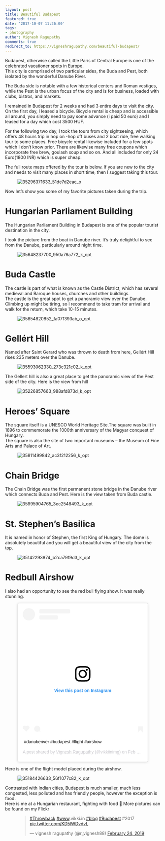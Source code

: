 ```yaml
---
layout: post
title: Beautiful Budapest
featured: true
date: '2017-10-07 11:26:00'
tags:
- photography
author: Vignesh Ragupathy
comments: true
redirect_to: https://vigneshragupathy.com/beautiful-budapest/
---
```

Budapest, otherwise called the Little Paris of Central Europe is one of the celebrated vacationer spots in Europe.  
This city is comprised of two particular sides, the Buda and Pest, both isolated by the wonderful Danube River.

The Buda side is notable with a few historical centers and Roman vestiges, while the Pest is the urban focus of the city and is for business, loaded with clubs, bistros, and markets.

I remained in Budapest for 2 weeks and had 3 entire days to visit the city. On the first day, I leased a bicycle. Bicycle rental is cheap and is accessible all around, you simply need to pay some advance (i paid 50 euro) and I leased for a day which cost 3500 HUF.

For the following two day, I took the tours from city sightseeing, which offers 48 hours trip in hop on -hop off buses and 2 boat ride, free walking tour to some places. Free bicycle rental likewise included for a few spots which I don’t know prior. There are likewise many free coupons which incorporate free brew, goulash soup and so on. And all included for only 24 Euro(1800 INR) which is super cheap.

The full route maps offered by the tour is below. If you are new to the city and needs to visit many places in short time, then I suggest taking this tour.

<!--kg-card-begin: image--><figure class="kg-card kg-image-card"><img src="/content/images/2019/02/35296371633_51de7d2eac_o.jpg" class="kg-image" alt="35296371633_51de7d2eac_o"></figure><!--kg-card-end: image-->

Now let’s show you some of my favorite pictures taken during the trip.

# Hungarian Parliament Building

The Hungarian Parliament Building in Budapest is one of the popular tourist destination in the city.

I took the picture from the boat in Danube river. It’s truly delightful to see from the Danube, particularly around night time.

<!--kg-card-begin: image--><figure class="kg-card kg-image-card"><img src="/content/images/2019/02/35648237700_950a76a772_k_opt.jpg" class="kg-image" alt="35648237700_950a76a772_k_opt"></figure><!--kg-card-end: image-->
# Buda Castle

The castle is part of what is known as the Castle District, which has several medieval and Baroque houses, churches and other buildings.  
The castle is the great spot to get a panoramic view over the Danube. Climbing up might be tiring, so I recommend to take tram for arrival and walk for the return, which take 10-15 minutes.

<!--kg-card-begin: image--><figure class="kg-card kg-image-card"><img src="/content/images/2019/02/35854820852_fa071393ab_o_opt.jpg" class="kg-image" alt="35854820852_fa071393ab_o_opt"></figure><!--kg-card-end: image-->
# Gellért Hill

Named after Saint Gerard who was thrown to death from here, Gellért Hill rises 235 meters over the Danube.

<!--kg-card-begin: image--><figure class="kg-card kg-image-card"><img src="/content/images/2019/02/35593062330_273c321c02_k_opt.jpg" class="kg-image" alt="35593062330_273c321c02_k_opt"></figure><!--kg-card-end: image-->

The Gellert hill is also a great place to get the panoramic view of the Pest side of the city. Here is the view from hill

<!--kg-card-begin: image--><figure class="kg-card kg-image-card"><img src="/content/images/2019/02/35226857663_988afd873d_k_opt.jpg" class="kg-image" alt="35226857663_988afd873d_k_opt"></figure><!--kg-card-end: image-->
# Heroes’ Square

The square itself is a UNESCO World Heritage Site.The square was built in 1896 to commemorate the 1000th anniversary of the Magyar conquest of Hungary.  
The square is also the site of two important museums – the Museum of Fine Arts and Palace of Art.

<!--kg-card-begin: image--><figure class="kg-card kg-image-card"><img src="/content/images/2019/02/35811499842_ac3f212256_k_opt.jpg" class="kg-image" alt="35811499842_ac3f212256_k_opt"></figure><!--kg-card-end: image-->
# Chain Bridge

The Chain Bridge was the first permanent stone bridge in the Danube river which connects Buda and Pest. Here is the view taken from Buda castle.

<!--kg-card-begin: image--><figure class="kg-card kg-image-card"><img src="/content/images/2019/02/35995904765_3ec2548493_k_opt.jpg" class="kg-image" alt="35995904765_3ec2548493_k_opt"></figure><!--kg-card-end: image-->
# St. Stephen’s Basilica

It is named in honor of Stephen, the first King of Hungary. The dome is absolutely beautiful and you will get a beautiful view of the city from the top.

<!--kg-card-begin: image--><figure class="kg-card kg-image-card"><img src="/content/images/2019/02/35142293874_b2ca79f9d3_k_opt.jpg" class="kg-image" alt="35142293874_b2ca79f9d3_k_opt"></figure><!--kg-card-end: image-->
# Redbull Airshow

I also had an opportunity to see the red bull flying show. It was really stunning.

<!--kg-card-begin: embed--><figure class="kg-card kg-embed-card"><blockquote class="instagram-media" data-instgrm-captioned data-instgrm-permalink="https://www.instagram.com/p/BtxplXYhxO-/?utm_source=ig_embed&amp;utm_campaign=loading" data-instgrm-version="12" style=" background:#FFF; border:0; border-radius:3px; box-shadow:0 0 1px 0 rgba(0,0,0,0.5),0 1px 10px 0 rgba(0,0,0,0.15); margin: 1px; max-width:658px; min-width:326px; padding:0; width:99.375%; width:-webkit-calc(100% - 2px); width:calc(100% - 2px);"><div style="padding:16px;"> <a href="https://www.instagram.com/p/BtxplXYhxO-/?utm_source=ig_embed&amp;utm_campaign=loading" style=" background:#FFFFFF; line-height:0; padding:0 0; text-align:center; text-decoration:none; width:100%;" target="_blank"> <div style=" display: flex; flex-direction: row; align-items: center;"> <div style="background-color: #F4F4F4; border-radius: 50%; flex-grow: 0; height: 40px; margin-right: 14px; width: 40px;"></div> <div style="display: flex; flex-direction: column; flex-grow: 1; justify-content: center;"> <div style=" background-color: #F4F4F4; border-radius: 4px; flex-grow: 0; height: 14px; margin-bottom: 6px; width: 100px;"></div> <div style=" background-color: #F4F4F4; border-radius: 4px; flex-grow: 0; height: 14px; width: 60px;"></div>
</div>
</div>
<div style="padding: 19% 0;"></div> <div style="display:block; height:50px; margin:0 auto 12px; width:50px;"><svg width="50px" height="50px" viewbox="0 0 60 60" version="1.1" xmlns="https://www.w3.org/2000/svg" xmlns:xlink="https://www.w3.org/1999/xlink"><g stroke="none" stroke-width="1" fill="none" fill-rule="evenodd"><g transform="translate(-511.000000, -20.000000)" fill="#000000"><g><path d="M556.869,30.41 C554.814,30.41 553.148,32.076 553.148,34.131 C553.148,36.186 554.814,37.852 556.869,37.852 C558.924,37.852 560.59,36.186 560.59,34.131 C560.59,32.076 558.924,30.41 556.869,30.41 M541,60.657 C535.114,60.657 530.342,55.887 530.342,50 C530.342,44.114 535.114,39.342 541,39.342 C546.887,39.342 551.658,44.114 551.658,50 C551.658,55.887 546.887,60.657 541,60.657 M541,33.886 C532.1,33.886 524.886,41.1 524.886,50 C524.886,58.899 532.1,66.113 541,66.113 C549.9,66.113 557.115,58.899 557.115,50 C557.115,41.1 549.9,33.886 541,33.886 M565.378,62.101 C565.244,65.022 564.756,66.606 564.346,67.663 C563.803,69.06 563.154,70.057 562.106,71.106 C561.058,72.155 560.06,72.803 558.662,73.347 C557.607,73.757 556.021,74.244 553.102,74.378 C549.944,74.521 548.997,74.552 541,74.552 C533.003,74.552 532.056,74.521 528.898,74.378 C525.979,74.244 524.393,73.757 523.338,73.347 C521.94,72.803 520.942,72.155 519.894,71.106 C518.846,70.057 518.197,69.06 517.654,67.663 C517.244,66.606 516.755,65.022 516.623,62.101 C516.479,58.943 516.448,57.996 516.448,50 C516.448,42.003 516.479,41.056 516.623,37.899 C516.755,34.978 517.244,33.391 517.654,32.338 C518.197,30.938 518.846,29.942 519.894,28.894 C520.942,27.846 521.94,27.196 523.338,26.654 C524.393,26.244 525.979,25.756 528.898,25.623 C532.057,25.479 533.004,25.448 541,25.448 C548.997,25.448 549.943,25.479 553.102,25.623 C556.021,25.756 557.607,26.244 558.662,26.654 C560.06,27.196 561.058,27.846 562.106,28.894 C563.154,29.942 563.803,30.938 564.346,32.338 C564.756,33.391 565.244,34.978 565.378,37.899 C565.522,41.056 565.552,42.003 565.552,50 C565.552,57.996 565.522,58.943 565.378,62.101 M570.82,37.631 C570.674,34.438 570.167,32.258 569.425,30.349 C568.659,28.377 567.633,26.702 565.965,25.035 C564.297,23.368 562.623,22.342 560.652,21.575 C558.743,20.834 556.562,20.326 553.369,20.18 C550.169,20.033 549.148,20 541,20 C532.853,20 531.831,20.033 528.631,20.18 C525.438,20.326 523.257,20.834 521.349,21.575 C519.376,22.342 517.703,23.368 516.035,25.035 C514.368,26.702 513.342,28.377 512.574,30.349 C511.834,32.258 511.326,34.438 511.181,37.631 C511.035,40.831 511,41.851 511,50 C511,58.147 511.035,59.17 511.181,62.369 C511.326,65.562 511.834,67.743 512.574,69.651 C513.342,71.625 514.368,73.296 516.035,74.965 C517.703,76.634 519.376,77.658 521.349,78.425 C523.257,79.167 525.438,79.673 528.631,79.82 C531.831,79.965 532.853,80.001 541,80.001 C549.148,80.001 550.169,79.965 553.369,79.82 C556.562,79.673 558.743,79.167 560.652,78.425 C562.623,77.658 564.297,76.634 565.965,74.965 C567.633,73.296 568.659,71.625 569.425,69.651 C570.167,67.743 570.674,65.562 570.82,62.369 C570.966,59.17 571,58.147 571,50 C571,41.851 570.966,40.831 570.82,37.631"></path></g></g></g></svg></div>
<div style="padding-top: 8px;"> <div style=" color:#3897f0; font-family:Arial,sans-serif; font-size:14px; font-style:normal; font-weight:550; line-height:18px;"> View this post on Instagram</div>
</div>
<div style="padding: 12.5% 0;"></div> <div style="display: flex; flex-direction: row; margin-bottom: 14px; align-items: center;">
<div> <div style="background-color: #F4F4F4; border-radius: 50%; height: 12.5px; width: 12.5px; transform: translateX(0px) translateY(7px);"></div> <div style="background-color: #F4F4F4; height: 12.5px; transform: rotate(-45deg) translateX(3px) translateY(1px); width: 12.5px; flex-grow: 0; margin-right: 14px; margin-left: 2px;"></div> <div style="background-color: #F4F4F4; border-radius: 50%; height: 12.5px; width: 12.5px; transform: translateX(9px) translateY(-18px);"></div>
</div>
<div style="margin-left: 8px;"> <div style=" background-color: #F4F4F4; border-radius: 50%; flex-grow: 0; height: 20px; width: 20px;"></div> <div style=" width: 0; height: 0; border-top: 2px solid transparent; border-left: 6px solid #f4f4f4; border-bottom: 2px solid transparent; transform: translateX(16px) translateY(-4px) rotate(30deg)"></div>
</div>
<div style="margin-left: auto;"> <div style=" width: 0px; border-top: 8px solid #F4F4F4; border-right: 8px solid transparent; transform: translateY(16px);"></div> <div style=" background-color: #F4F4F4; flex-grow: 0; height: 12px; width: 16px; transform: translateY(-4px);"></div> <div style=" width: 0; height: 0; border-top: 8px solid #F4F4F4; border-left: 8px solid transparent; transform: translateY(-4px) translateX(8px);"></div>
</div>
</div></a> <p style=" margin:8px 0 0 0; padding:0 4px;"> <a href="https://www.instagram.com/p/BtxplXYhxO-/?utm_source=ig_embed&amp;utm_campaign=loading" style=" color:#000; font-family:Arial,sans-serif; font-size:14px; font-style:normal; font-weight:normal; line-height:17px; text-decoration:none; word-wrap:break-word;" target="_blank">#danuberiver #budapest #flight #airshow</a></p> <p style=" color:#c9c8cd; font-family:Arial,sans-serif; font-size:14px; line-height:17px; margin-bottom:0; margin-top:8px; overflow:hidden; padding:8px 0 7px; text-align:center; text-overflow:ellipsis; white-space:nowrap;">A post shared by <a href="https://www.instagram.com/vikkiinimg/?utm_source=ig_embed&amp;utm_campaign=loading" style=" color:#c9c8cd; font-family:Arial,sans-serif; font-size:14px; font-style:normal; font-weight:normal; line-height:17px;" target="_blank"> Vignesh Ragupathy</a> (@vikkiinimg) on <time style=" font-family:Arial,sans-serif; font-size:14px; line-height:17px;" datetime="2019-02-12T08:55:08+00:00">Feb 12, 2019 at 12:55am PST</time></p>
</div></blockquote>
<script async src="//www.instagram.com/embed.js"></script></figure><!--kg-card-end: embed-->

Here is one of the flight model placed during the airshow.

<!--kg-card-begin: image--><figure class="kg-card kg-image-card"><img src="/content/images/2019/02/35184426633_56f1077c82_k_opt.jpg" class="kg-image" alt="35184426633_56f1077c82_k_opt"></figure><!--kg-card-end: image-->

Contrasted with Indian cities, Budapest is much smaller, much less congested, less polluted and has friendly people, however the exception is food.  
Here is me at a Hungarian restaurant, fighting with food 🙂 More pictures can be found on my Flickr

<!--kg-card-begin: embed--><figure class="kg-card kg-embed-card"><blockquote class="twitter-tweet">
<p lang="is" dir="ltr"><a href="https://twitter.com/hashtag/Throwback?src=hash&amp;ref_src=twsrc%5Etfw">#Throwback</a> <a href="https://twitter.com/hashtag/www?src=hash&amp;ref_src=twsrc%5Etfw">#www</a>.vikki.in <a href="https://twitter.com/hashtag/blog?src=hash&amp;ref_src=twsrc%5Etfw">#blog</a> <a href="https://twitter.com/hashtag/Budapest?src=hash&amp;ref_src=twsrc%5Etfw">#Budapest</a> #2017 <a href="https://t.co/KD5lWDvdvL">pic.twitter.com/KD5lWDvdvL</a></p>— vignesh ragupathy (@r_vignesh88) <a href="https://twitter.com/r_vignesh88/status/1099559337788428288?ref_src=twsrc%5Etfw">February 24, 2019</a>
</blockquote>
<script async src="https://platform.twitter.com/widgets.js" charset="utf-8"></script>
</figure><!--kg-card-end: embed-->